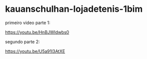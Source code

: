 # kauanschulhan-lojadetenis-1bim
primeiro video parte 1:

https://youtu.be/HnBJWIdwbs0

segundo parte 2:

https://youtu.be/U5a91l3AtXE
